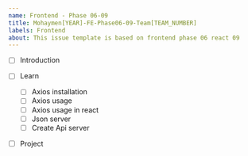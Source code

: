 ```yaml
---
name: Frontend - Phase 06-09
title: Mohaymen[YEAR]-FE-Phase06-09-Team[TEAM_NUMBER]
labels: Frontend
about: This issue template is based on frontend phase 06 react 09
---
```


-   [ ] Introduction
-   [ ] Learn
  -   [ ] Axios installation
  -   [ ] Axios usage
  -   [ ] Axios usage in react
  -   [ ] Json server
  -   [ ] Create Api server
- [ ] Project 

